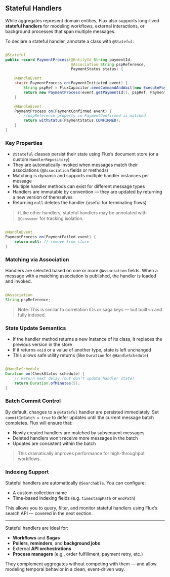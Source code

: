 ## Stateful Handlers

While aggregates represent domain entities, Flux also supports long-lived **stateful handlers** for modeling workflows,
external interactions, or background processes that span multiple messages.

To declare a stateful handler, annotate a class with `@Stateful`:

```java

@Stateful
public record PaymentProcess(@EntityId String paymentId,
                             @Association String pspReference,
                             PaymentStatus status) {

    @HandleEvent
    static PaymentProcess on(PaymentInitiated event) {
        String pspRef = FluxCapacitor.sendCommandAndWait(new ExecutePayment(...));
        return new PaymentProcess(event.getPaymentId(), pspRef, PaymentStatus.PENDING);
    }

    @HandleEvent
    PaymentProcess on(PaymentConfirmed event) {
        //pspReference property in PaymentConfirmed is matched
        return withStatus(PaymentStatus.CONFIRMED);
    }
}
```

### Key Properties

- `@Stateful` classes persist their state using Flux’s document store (or a custom `HandlerRepository`)
- They are automatically invoked when messages match their associations (`@Association` fields or methods)
- Matching is dynamic and supports multiple handler instances per message
- Multiple handler methods can exist for different message types
- Handlers are immutable by convention — they are updated by returning a new version of themselves
- Returning `null` deletes the handler (useful for terminating flows)

> ℹ️ Like other handlers, stateful handlers may be annotated with `@Consumer` for tracking isolation.

```java

@HandleEvent
PaymentProcess on(PaymentFailed event) {
    return null; // remove from store
}
```

### Matching via Association

Handlers are selected based on one or more `@Association` fields. When a message with a matching association is
published, the handler is loaded and invoked.

```java

@Association
String pspReference;
```

> Note: This is similar to correlation IDs or saga keys — but built-in and fully indexed.

### State Update Semantics

- If the handler method returns a new instance of its class, it replaces the previous version in the store
- If it returns `void` or a value of another type, state is left unchanged
- This allows safe utility returns (like `Duration` for `@HandleSchedule`)

```java

@HandleSchedule
Duration on(CheckStatus schedule) {
    // Return next delay (but don’t update handler state)
    return Duration.ofMinutes(5);
}
```

### Batch Commit Control

By default, changes to a `@Stateful` handler are persisted immediately. Set `commitInBatch = true` to defer updates
until the current message batch completes. Flux will ensure that:

- Newly created handlers are matched by subsequent messages
- Deleted handlers won’t receive more messages in the batch
- Updates are consistent within the batch

> This dramatically improves performance for high-throughput workflows.

### Indexing Support

Stateful handlers are automatically `@Searchable`. You can configure:

- A custom collection name
- Time-based indexing fields (e.g. `timestampPath` or `endPath`)

This allows you to query, filter, and monitor stateful handlers using Flux’s search API — covered in the next section.

---

Stateful handlers are ideal for:

- **Workflows** and **Sagas**
- **Pollers**, **reminders**, and **background jobs**
- External **API orchestrations**
- **Process managers** (e.g., order fulfillment, payment retry, etc.)

They complement aggregates without competing with them — and allow modeling temporal behavior in a clean, event-driven
way.